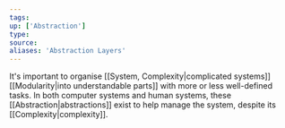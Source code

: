 ```yaml
---
tags:
up: ['Abstraction']
type:
source:
aliases: 'Abstraction Layers'
---
```


It's important to organise [[System, Complexity|complicated systems]] [[Modularity|into understandable parts]] with more or less well-defined tasks. In both computer systems and human systems, these [[Abstraction|abstractions]] exist to help manage the system, despite its [[Complexity|complexity]].
